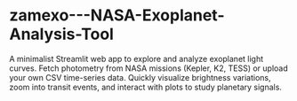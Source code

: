 # zamexo---NASA-Exoplanet-Analysis-Tool
A minimalist Streamlit web app to explore and analyze exoplanet light curves. Fetch photometry from NASA missions (Kepler, K2, TESS) or upload your own CSV time-series data. Quickly visualize brightness variations, zoom into transit events, and interact with plots to study planetary signals.
